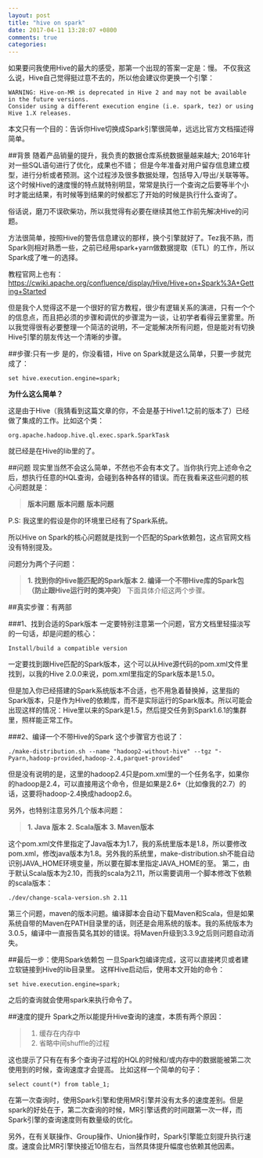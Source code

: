 ```yaml
---
layout: post
title: "hive on spark"
date: 2017-04-11 13:28:07 +0800
comments: true
categories: 
---
```

如果要问我使用Hive的最大的感受，那第一个出现的答案一定是：慢。
不仅我这么说，Hive自己觉得挺过意不去的，所以他会建议你更换一个引擎：

```
WARNING: Hive-on-MR is deprecated in Hive 2 and may not be available in the future versions. 
Consider using a different execution engine (i.e. spark, tez) or using Hive 1.X releases.
```
本文只有一个目的：告诉你Hive切换成Spark引擎很简单，远远比官方文档描述得简单。

<!-- more -->

##背景
随着产品销量的提升，我负责的数据仓库系统数据量越来越大; 2016年针对一些SQL语句进行了优化，成果也不错； 但是今年准备对用户留存信息建立模型，进行分析或者预测。这个过程涉及很多数据处理，包括导入/导出/关联等等。这个时候Hive的速度慢的特点就特别明显，常常是执行一个查询之后要等半个小时才能出结果，有时候等到结果的时候都忘了开始的时候是执行什么查询了。

俗话说，磨刀不误砍柴功，所以我觉得有必要在继续其他工作前先解决Hive的问题。

方法很简单，按照Hive的警告信息建议的那样，换个引擎就好了。Tez我不熟，而Spark则相对熟悉一些，之前已经用spark+yarn做数据提取（ETL）的工作，所以Spark成了唯一的选择。

教程官网上也有：
https://cwiki.apache.org/confluence/display/Hive/Hive+on+Spark%3A+Getting+Started

但是我个人觉得这不是一个很好的官方教程，很少有逻辑关系的演进，只有一个个的信息点，而且把必须的步骤和调优的步骤混为一谈，让初学者看得云里雾里。所以我觉得很有必要整理一个简洁的说明，不一定能解决所有问题，但是能对有切换Hive引擎的朋友传达一个清晰的步骤。

##步骤:只有一步
是的，你没看错，Hive on Spark就是这么简单，只要一步就完成了：
```
set hive.execution.engine=spark;
```
**为什么这么简单？**

这是由于Hive（我猜看到这篇文章的你，不会是基于Hive1.1之前的版本了）已经做了集成的工作。比如这个类：

`org.apache.hadoop.hive.ql.exec.spark.SparkTask`

就已经是在Hive的lib里的了。

##问题
现实里当然不会这么简单，不然也不会有本文了。当你执行完上述命令之后，想执行任意的HQL查询，会碰到各种各样的错误。而在我看来这些问题的核心问题就是：

> **版本问题**
> **版本问题**
> **版本问题**

P.S: 我这里的假设是你的环境里已经有了Spark系统。

所以Hive on Spark的核心问题就是找到一个匹配的Spark依赖包，这点官网文档没有特别提及。

问题分为两个子问题：

>**1. 找到你的Hive能匹配的Spark版本**
>**2. 编译一个不带Hive库的Spark包（防止跟Hive运行时的类冲突）**
下面具体介绍这两个步骤。

##真实步骤：有两部

###1、找到合适的Spark版本
一定要特别注意第一个问题，官方文档里轻描淡写的一句话，却是问题的核心：

```
Install/build a compatible version
```
一定要找到跟Hive匹配的Spark版本，这个可以从Hive源代码的pom.xml文件里找到，以我的Hive 2.0.0来说，pom.xml里指定的Spark版本是1.5.0。

但是加入你已经搭建的Spark系统版本不合适，也不用急着替换掉，这里指的Spark版本，只是作为Hive的依赖库，而不是实际运行的Spark版本。所以可能会出现这样的情况：Hive里以来的Spark是1.5，然后提交任务到Spark1.6.1的集群里，照样能正常工作。

###2、编译一个不带Hive的Spark
这个步骤官方也说了：
```
./make-distribution.sh --name "hadoop2-without-hive" --tgz "-Pyarn,hadoop-provided,hadoop-2.4,parquet-provided"
```

但是没有说明的是，这里的hadoop2.4只是pom.xml里的一个任务名字，如果你的hadoop是2.4，可以直接用这个命令，但是如果是2.6+（比如像我的2.7）的话，这要将hadoop-2.4换成hadoop2.6。

另外，也特别注意另外几个版本问题：

> **1. Java 版本**
> **2. Scala版本**
> **3. Maven版本**

这个pom.xml文件里指定了Java版本为1.7，我的系统里版本是1.8，所以要修改pom.xml，修改java版本为1.8。另外我的系统里，make-distribution.sh不能自动识别JAVA_HOME环境变量，所以要在脚本里指定JAVA_HOME的至。
第二，由于默认Scala版本为2.10，而我的scala为2.11，所以需要调用一个脚本修改下依赖的scala版本：
```
./dev/change-scala-version.sh 2.11
```
第三个问题，maven的版本问题。编译脚本会自动下载Maven和Scala，但是如果系统自带的Maven在PATH目录里的话，则还是会用系统的版本。我的系统版本为3.0.5，编译中一直报告莫名其妙的错误。将Maven升级到3.3.9之后则问题自动消失。

##最后一步：使用Spark依赖包
一旦Spark包编译完成，这可以直接拷贝或者建立软链接到Hive的lib目录里。
这样Hive启动后，使用本文开始的命令：
```
set hive.execution.engine=spark;
```
之后的查询就会使用spark来执行命令了。

##速度的提升
Spark之所以能提升Hive查询的速度，本质有两个原因：
>1. 缓存在内存中
>2. 省略中间shuffle的过程

这也提示了只有在有多个查询子过程的HQL的时候和/或内存中的数据能被第二次使用到的时候，查询速度才会提高。
比如这样一个简单的句子：
```
select count(*) from table_1;
```
在第一次查询时，使用Spark引擎和使用MR引擎并没有太多的速度差别。但是spark的好处在于，第二次查询的时候，MR引擎话费的时间跟第一次一样，而Spark引擎的查询速度则有数量级的优化。

另外，在有关联操作、Group操作、Union操作时，Spark引擎能立刻提升执行速度。速度会比MR引擎快接近10倍左右，当然具体提升幅度也依赖其他因素。



